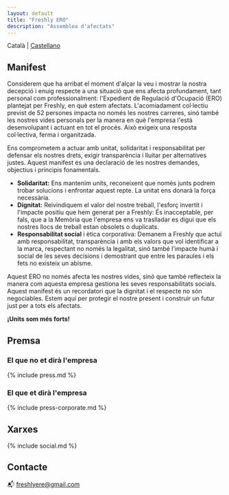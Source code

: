 ```yaml
---
layout: default
title: "Freshly ERO"
description: "Assemblea d'afectats"
---
```


Català | [Castellano](/es)

## Manifest

Considerem que ha arribat el moment d'alçar la veu i mostrar la nostra decepció i enuig respecte a una situació que ens afecta profundament, tant personal com professionalment: l'Expedient de Regulació d'Ocupació (ERO) plantejat per Freshly, en què estem afectats. L'acomiadament col·lectiu previst de 52 persones impacta no només les nostres carreres, sinó també les nostres vides personals per la manera en què l'empresa l'està desenvolupant i actuant en tot el procés. Això exigeix una resposta col·lectiva, ferma i organitzada.

Ens comprometem a actuar amb unitat, solidaritat i responsabilitat per defensar els nostres drets, exigir transparència i lluitar per alternatives justes. Aquest manifest és una declaració de les nostres demandes, objectius i principis fonamentals.

- **Solidaritat:** Ens mantenim units, reconeixent que només junts podrem trobar solucions i enfrontar aquest repte. La unitat ens donarà la força necessària.
- **Dignitat:** Reivindiquem el valor del nostre treball, l'esforç invertit i l'impacte positiu que hem generat per a Freshly: És inacceptable, per fals, que a la Memòria que l'empresa ens va traslladar es digui que els nostres llocs de treball estan obsolets o duplicats.
- **Responsabilitat social** i ètica corporativa: Demanem a Freshly que actuï amb responsabilitat, transparència i amb els valors que vol identificar a la marca, respectant no només la legalitat, sinó també l'impacte humà i social de les seves decisions i demostrant que entre les paraules i els fets no existeix un abisme.

Aquest ERO no només afecta les nostres vides, sinó que també reflecteix la manera com aquesta empresa gestiona les seves responsabilitats socials. Aquest manifest és un recordatori que la dignitat i el respecte no són negociables. Estem aquí per protegir el nostre present i construir un futur just per a tots els afectats.

**¡Units som més forts!**

## Premsa

### El que no et dirà l'empresa

{% include press.md %}


### El que et dirà l'empresa

{% include press-corporate.md %}

## Xarxes

{% include social.md %}

## Contacte

📬 [freshlyere@gmail.com](mailto:freshlyere@gmail.com)
